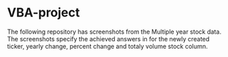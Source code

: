 # VBA-project

The following repository has screenshots from the Multiple year stock data. The screenshots specify the achieved answers in for the newly created ticker, yearly change, percent change and totaly volume stock column. 
